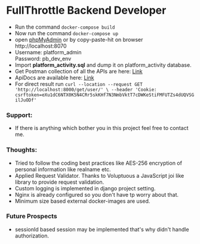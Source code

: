 # FullThrottle Backend Developer

- Run the command `docker-compose build`
- Now run the command `docker-compose up`
- open [phpMyAdmin](http://localhost:8070) or by copy-paste-hit on browser http://localhost:8070
- Username: platform_admin  
Password: pb_dev_env
- Import **platform_activity.sql** and dump it on platform_activity database.
- Get Postman collection of all the APIs are here: [Link](https://www.getpostman.com/collections/75a724de4b2c8a80eacd)
- ApiDocs are available here: [Link](https://documenter.getpostman.com/view/7692209/T1LQhSAU)
- For direct result run `curl --location --request GET 'http://localhost:8000/get/user/' \
--header 'Cookie: csrftoken=eXu1dC6NTX0K5N4CRr5skKHf7N3NmbVktT7cDWKeStiFMFUTZs4dUQVSGilJuODf'`

### Support:
- If there is anything which bother you in this project feel free to contact me.

### Thoughts:
- Tried to follow the coding best practices like AES-256 encryption of personal information like realname etc.
- Applied Request Validator. Thanks to Voluptuous a JavaScript joi like library to provide request validation.
- Custom logging is implemented in django project setting.
- Nginx is already configured so you don't have tp worry about that.
- Minimum size based external docker-images are used.

### Future Prospects
  - sessionId based session may be implemented that's why didn't handle authorization.